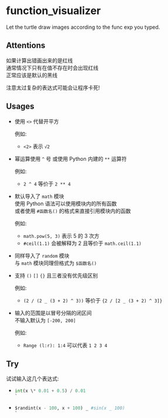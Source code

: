 # function_visualizer

Let the turtle draw images according to the func exp you typed.

## Attentions

如果计算出错画出来的是红线  
通常情况下只有在值不存在时会出现红线  
正常应该是默认的黑线

注意太过复杂的表达式可能会让程序卡死!

## Usages

- 使用 `<>` 代替开平方

  例如:

  - `<2>` 表示 `√2`

- 幂运算使用 `^` 号
  或使用 Python 内建的 `**` 运算符

  例如:

  - `2 ^ 4` 等价于 `2 ** 4`

- 默认导入了 `math` 模块  
  使用 Python 语法可以使用模块内的所有函数  
  或者使用 `#函数名()` 的格式来直接引用模块内的函数

  例如:

  - `math.pow(5, 3)` 表示 5 的 3 次方
  - `#ceil(1.1)` 会被解释为 2 且等价于 `math.ceil(1.1)`

- 同样导入了 `random` 模块  
  与 `math` 模块同理但格式为 `$函数名()`
- 支持 `()` `[]` `{}` 且三者没有优先级区别

  例如:

  - `(2 / (2 _ (3 + 2) ^ 3))` 等价于 `{2 / [2 _ (3 + 2) ^ 3]}`

- 输入的范围是以冒号分隔的闭区间  
  不输入默认为 `[-200, 200]`

  例如:

  - `Range (l:r): 1:4` 可以代表 `1 2 3 4`

## Try

试试输入这几个表达式:

- ```python
  int(x \* 0.01 + 0.5) / 0.01
  `
  ```
- ```python
  $randint(x - 100, x + 100) _ #sin(x _ 100)
  `
  ```
